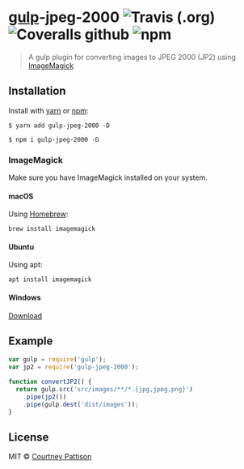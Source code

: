 # [gulp](https://github.com/gulpjs/gulp)-jpeg-2000 ![Travis (.org)](https://img.shields.io/travis/courtneypattison/gulp-jpeg-2000.svg) ![Coveralls github](https://img.shields.io/coveralls/github/courtneypattison/gulp-jpeg-2000.svg) ![npm](https://img.shields.io/npm/v/gulp-jpeg-2000.svg)
> A gulp plugin for converting images to JPEG 2000 (JP2) using [ImageMagick](https://www.imagemagick.org/script/index.php)

## Installation
Install with [yarn](https://yarnpkg.com/) or [npm](https://www.npmjs.com/):
```
$ yarn add gulp-jpeg-2000 -D
```
```
$ npm i gulp-jpeg-2000 -D
```

### ImageMagick
Make sure you have ImageMagick installed on your system.

#### macOS
Using [Homebrew](https://brew.sh/):
```
brew install imagemagick
```

#### Ubuntu
Using apt:
```
apt install imagemagick
```

#### Windows
[Download](https://www.imagemagick.org/script/download.php)

## Example
```.js
var gulp = require('gulp');
var jp2 = require('gulp-jpeg-2000');

function convertJP2() {
  return gulp.src('src/images/**/*.{jpg,jpeg,png}')
    .pipe(jp2())
    .pipe(gulp.dest('dist/images'));
}
```

## License

MIT © [Courtney Pattison](https://courtneypattison.com/)
